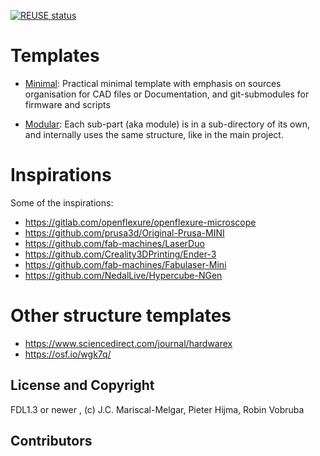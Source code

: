 <!--
SPDX-FileCopyrightText: 2022 J.C. Mariscal <jc0x0b@gmail.com>
SPDX-License-Identifier: CC0-1.0
-->

[![REUSE status](
    https://api.reuse.software/badge/gitlab.fabcity.hamburg/software/wp4-os-tools/task-1-automated-documentation/template-osh-repo-structure-minimal)](
    https://api.reuse.software/info/gitlab.fabcity.hamburg/software/wp4-os-tools/task-1-automated-documentation/template-osh-repo-structure-minimal)

# Templates

- [Minimal](./minimal.md): Practical minimal template with emphasis on sources
  organisation for CAD files or Documentation, and git-submodules for firmware
  and scripts

- [Modular](./modular.md): Each sub-part (aka module) is in a sub-directory of
  its own, and internally uses the same structure, like in the main project.

# Inspirations

Some of the inspirations:

- <https://gitlab.com/openflexure/openflexure-microscope>
- <https://github.com/prusa3d/Original-Prusa-MINI>
- <https://github.com/fab-machines/LaserDuo>
- <https://github.com/Creality3DPrinting/Ender-3>
- <https://github.com/fab-machines/Fabulaser-Mini>
- <https://github.com/NedalLive/Hypercube-NGen>

# Other structure templates

- <https://www.sciencedirect.com/journal/hardwarex>
- <https://osf.io/wgk7q/>

## License and Copyright

FDL1.3 or newer , (c) J.C. Mariscal-Melgar, Pieter Hijma, Robin Vobruba

## Contributors
